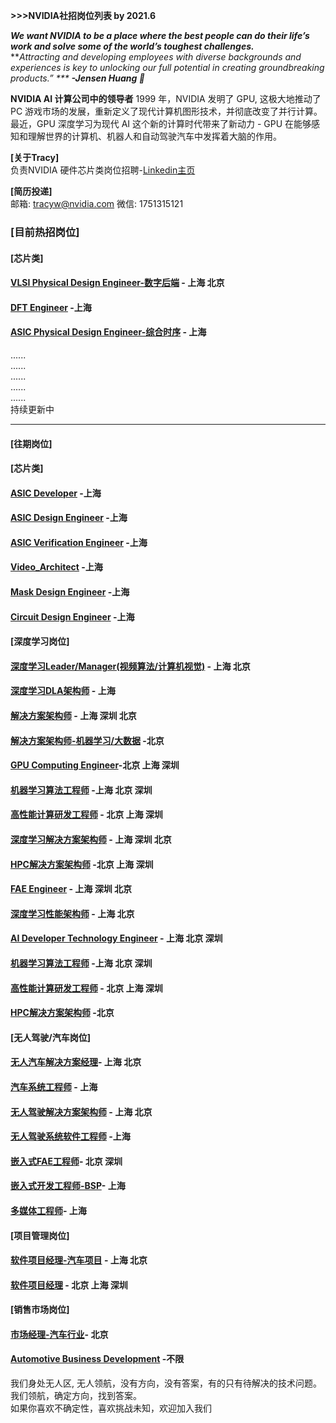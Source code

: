 __>>>NVIDIA社招岗位列表 by 2021.6__

***We want NVIDIA to be a place where the best people can do their life’s work and solve some of the world’s toughest challenges.***  
***Attracting and developing employees with diverse backgrounds and experiences is key to unlocking our full potential in creating groundbreaking products.” ***              ***-Jensen Huang*  :raised_hands:***

                                                                                                                             
__NVIDIA AI 计算公司中的领导者__
1999 年，NVIDIA 发明了 GPU, 这极大地推动了 PC 游戏市场的发展，重新定义了现代计算机图形技术，并彻底改变了并行计算。最近，GPU 深度学习为现代 AI 这个新的计算时代带来了新动力 - GPU 在能够感知和理解世界的计算机、机器人和自动驾驶汽车中发挥着大脑的作用。


****[关于Tracy]****  
负责NVIDIA 硬件芯片类岗位招聘-[Linkedin主页](https://www.linkedin.com/in/tracy-nvidia/ "悬停显示")


****[简历投递]****   
邮箱: tracyw@nvidia.com     微信: 1751315121      

### [目前热招岗位] 

#### [芯片类]
#### [VLSI Physical Design Engineer-数字后端](/VLSI_Physical_Design_Engineer.md) - 上海 北京
#### [DFT Engineer](/DFT_Engineer.md) -上海
#### [ASIC Physical Design Engineer-综合时序](/ASIC_Physical_Design_Engineer.md) - 上海   
......  
......  
......  
......  
......  
持续更新中  



***********************************************************************************************************************
#### [往期岗位] 
#### [芯片类]
#### [ASIC Developer](/ASIC_Developer.md) -上海 
#### [ASIC Design Engineer](/ASIC_Design_Engineer.md) -上海 
#### [ASIC Verification Engineer](/ASIC_Verification_Engineer.md) -上海 
#### [Video_Architect](/Video_Architect.md) -上海 
#### [Mask Design Engineer](/MASK_Design_Engineer.md) -上海 
#### [Circuit Design Engineer](/Circuit_Design_Engineer.md) -上海 

#### [深度学习岗位]
#### [深度学习Leader/Manager(视频算法/计算机视觉)](/Video_Analytics_Algorithm_Development_Leader.md) - 上海 北京
#### [深度学习DLA架构师](/Deep_Learning_Architect_DLA.md) - 上海
#### [解决方案架构师](/Solution_Architect.md) - 上海 深圳 北京
#### [解决方案架构师-机器学习/大数据](Solution_Architect_Finance.md) -北京 
#### [GPU Computing Engineer](/GPU_Computing_Engineer.md)-北京 上海 深圳 
#### [机器学习算法工程师](/机器学习算法工程师.md) -上海 北京 深圳
#### [高性能计算研发工程师](/高性能计算研发工程师.md) - 北京 上海 深圳
#### [深度学习解决方案架构师](/Solution_Architect.md) - 上海 深圳 北京
#### [HPC解决方案架构师](/HPC_Architect.md) -北京 上海 深圳
#### [FAE Engineer](/Senior_FAE_Engineer.md) - 上海 深圳 北京
#### [深度学习性能架构师](/深度学习性能架构师.md) - 上海 北京
#### [AI Developer Technology Engineer](/AI_Developer_Technology_Engineer.md) - 上海 北京 深圳
#### [机器学习算法工程师](/机器学习算法工程师.md) -上海 北京 深圳
#### [高性能计算研发工程师](/高性能计算研发工程师.md) - 北京 上海 深圳 
#### [HPC解决方案架构师](/HPC_Architect.md) -北京   

      
#### [无人驾驶/汽车岗位]
#### [无人汽车解决方案经理](Autonomous_Solution_Manager.md)- 上海 北京
#### [汽车系统工程师](/Automotive_Solution_Engineer.md) - 上海
#### [无人驾驶解决方案架构师](/Autonomous_Driving_Solution_Architect.md) - 上海 北京
#### [无人驾驶系统软件工程师](/Autonomous_Driving_System_Engineer.md) -上海    
#### [嵌入式FAE工程师](/Senior_FAE_Engineer.md)- 北京 深圳   
#### [嵌入式开发工程师-BSP](/Senior_Embedded_Software_Engineer.md)- 上海
#### [多媒体工程师](/多媒体软件工程师.md)- 上海      


#### [项目管理岗位]
#### [软件项目经理-汽车项目](/Senior_Software_Program_Manager.md) - 上海 北京
#### [软件项目经理](/Customer_Technical_Program_Manager.md) - 北京 上海 深圳      
  
#### [销售市场岗位]
#### [市场经理-汽车行业](/Marketing_Manager_for_Automotive.md)- 北京
#### [Automotive Business Development](/Automotive_Business_Development_Manager.md) -不限
  
我们身处无人区, 无人领航，没有方向，没有答案，有的只有待解决的技术问题。我们领航，确定方向，找到答案。  
如果你喜欢不确定性，喜欢挑战未知，欢迎加入我们

